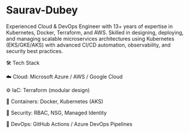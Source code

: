 # Saurav-Dubey
Experienced Cloud &amp; DevOps Engineer with 13+ years of expertise in Kubernetes, Docker, Terraform, and AWS. Skilled in designing, deploying, and managing scalable microservices architectures using Kubernetes (EKS/GKE/AKS) with advanced CI/CD automation, observability, and security best practices.


🛠️ Tech Stack

☁️ Cloud: Microsoft Azure / AWS / Google Cloud

⚙️ IaC: Terraform (modular design)

🐳 Containers: Docker, Kubernetes (AKS)

🔐 Security: RBAC, NSG, Managed Identity

🚀 DevOps: GitHub Actions / Azure DevOps Pipelines
